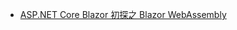 * [ASP.NET Core Blazor 初探之 Blazor WebAssembly](https://www.cnblogs.com/kklldog/p/try-blazorwebassembly.html)
